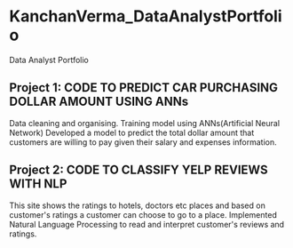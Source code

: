 # KanchanVerma_DataAnalystPortfolio
Data Analyst Portfolio
## Project 1: CODE TO PREDICT CAR PURCHASING DOLLAR AMOUNT USING ANNs
Data cleaning and organising.
Training model using ANNs(Artificial Neural Network)
Developed a model to predict the total dollar amount that customers are willing to pay given their salary and expenses information.
## Project 2: CODE TO CLASSIFY YELP REVIEWS WITH NLP
This site shows the ratings to hotels, doctors etc places and based on customer's ratings a customer can choose to go to a place.
Implemented Natural Language Processing to read and interpret customer's reviews and ratings.
